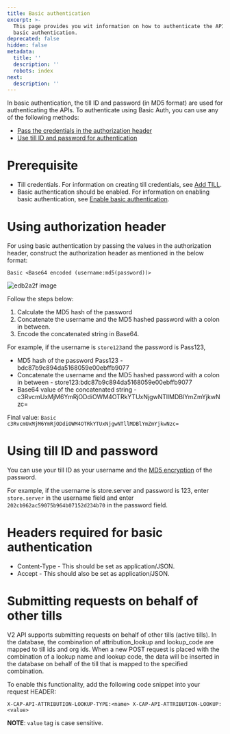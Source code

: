 ```yaml
---
title: Basic authentication
excerpt: >-
  This page provides you wit information on how to authenticate the APIs using
  basic authentication.
deprecated: false
hidden: false
metadata:
  title: ''
  description: ''
  robots: index
next:
  description: ''
---
```

In basic authentication, the till ID and password (in MD5 format) are used for authenticating the APIs. To authenticate using Basic Auth, you can use any of the following methods:

* [Pass the credentials in the authorization header ](https://docs.capillarytech.com/reference/basic-authentication#using-authorization-header)
* [Use till ID and password for authentication](https://docs.capillarytech.com/reference/basic-authentication#using-till-id-and-password)

# Prerequisite

* Till credentials. For information on creating till credentials, see [Add TILL](https://docs.capillarytech.com/docs/store-hierarchy#add-till).
* Basic authentication should be enabled. For information on enabling basic authentication, see [Enable basic authentication](https://docs.capillarytech.com/docs/api-client#enabling-basic-authentication).

# Using authorization header

For using basic authentication by passing the values in the authorization header, construct the authorization header as mentioned in the below format:

 `Basic <Base64 encoded (username:md5(password))>` 

![edb2a2f image](https://files.readme.io/edb2a2f-image.png)

Follow the steps below:

1. Calculate the MD5 hash of the password
2. Concatenate the username and the MD5 hashed password with a colon in between.
3. Encode the concatenated string in Base64.

For example, if the username is `store123`and the password is Pass123, 

* MD5 hash of the password Pass123 - bdc87b9c894da5168059e00ebffb9077
* Concatenate the username and the MD5 hashed password with a colon in between - store123:bdc87b9c894da5168059e00ebffb9077
* Base64 value of the concatenated string - c3RvcmUxMjM6YmRjODdiOWM4OTRkYTUxNjgwNTllMDBlYmZmYjkwNzc=

Final value: `Basic c3RvcmUxMjM6YmRjODdiOWM4OTRkYTUxNjgwNTllMDBlYmZmYjkwNzc=`

# Using till ID and password

You can use your till ID as your username and the [MD5 encryption](https://www.md5online.org/md5-encrypt.html) of the password.

For example, if the username is store.server and password is 123, enter `store.server` in the username field and enter `202cb962ac59075b964b07152d234b70` in the password field.

# Headers required for basic authentication

* Content-Type - This should be set as application/JSON.
* Accept - This should also be set as application/JSON.

# Submitting requests on behalf of other tills

V2 API supports submitting requests on behalf of other tills (active tills). In the database, the combination of attribution\_lookup and lookup\_code are mapped to till ids and org ids. When a new POST request is placed with the combination of a lookup name and lookup code, the data will be inserted in the database on behalf of the till that is mapped to the specified combination.

To enable this functionality, add the following code snippet into your request HEADER:

`X-CAP-API-ATTRIBUTION-LOOKUP-TYPE:<name> X-CAP-API-ATTRIBUTION-LOOKUP:<value>`

**NOTE**: `value` tag is case sensitive.
